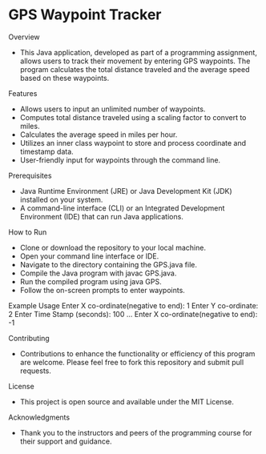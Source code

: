 #  GPS Waypoint Tracker

Overview
- This Java application, developed as part of a programming assignment, allows users to track their movement by entering GPS waypoints. The program calculates the total 
  distance traveled and the average speed based on these waypoints.

Features
- Allows users to input an unlimited number of waypoints.
- Computes total distance traveled using a scaling factor to convert to miles.
- Calculates the average speed in miles per hour.
- Utilizes an inner class waypoint to store and process coordinate and timestamp data.
- User-friendly input for waypoints through the command line.
  
Prerequisites
- Java Runtime Environment (JRE) or Java Development Kit (JDK) installed on your system.
- A command-line interface (CLI) or an Integrated Development Environment (IDE) that can run Java applications.
  
How to Run
- Clone or download the repository to your local machine.
- Open your command line interface or IDE.
- Navigate to the directory containing the GPS.java file.
- Compile the Java program with javac GPS.java.
- Run the compiled program using java GPS.
- Follow the on-screen prompts to enter waypoints.

Example Usage
Enter X co-ordinate(negative to end): 1
Enter Y co-ordinate: 2
Enter Time Stamp (seconds): 100
...
Enter X co-ordinate(negative to end): -1

Contributing
- Contributions to enhance the functionality or efficiency of this program are welcome. Please feel free to fork this repository and submit pull requests.

License
- This project is open source and available under the MIT License.

Acknowledgments
- Thank you to the instructors and peers of the programming course for their support and guidance.
